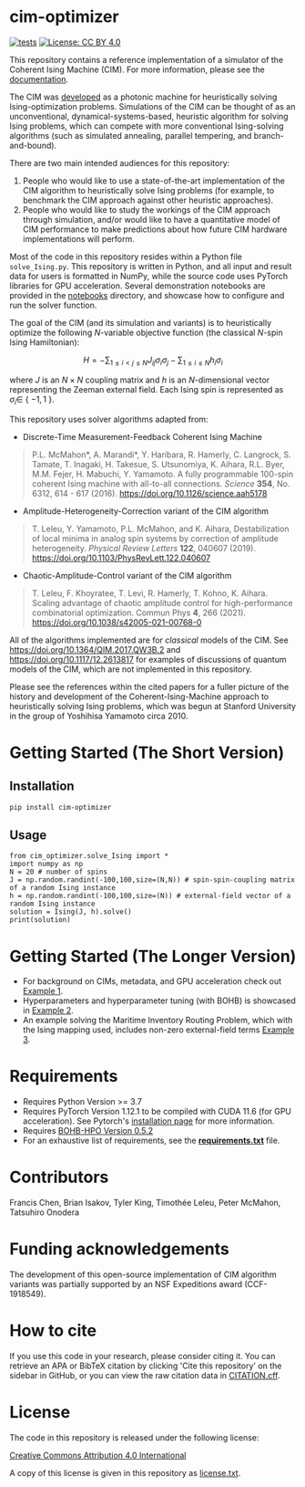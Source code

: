 # cim-optimizer

[![tests](https://github.com/mcmahon-lab/cim-optimizer/actions/workflows/tests.yml/badge.svg)](https://github.com/mcmahon-lab/cim-optimizer/actions/workflows/tests.yml)
[![License: CC BY 4.0](https://img.shields.io/badge/License-CC_BY_4.0-lightgrey.svg)](https://creativecommons.org/licenses/by/4.0/)

This repository contains a reference implementation of a simulator of the Coherent Ising Machine (CIM). For more information, please see the [documentation](https://cim-optimizer.readthedocs.io). 

The CIM was [developed](https://doi.org/10.1038/s42254-022-00440-8) as a photonic machine for heuristically solving Ising-optimization problems. Simulations of the CIM can be thought of as an unconventional, dynamical-systems-based, heuristic algorithm for solving Ising problems, which can compete with more conventional Ising-solving algorithms (such as simulated annealing, parallel tempering, and branch-and-bound).

There are two main intended audiences for this repository:
1. People who would like to use a state-of-the-art implementation of the CIM algorithm to heuristically solve Ising problems (for example, to benchmark the CIM approach against other heuristic approaches).
2. People who would like to study the workings of the CIM approach through simulation, and/or would like to have a quantitative model of CIM performance to make predictions about how future CIM hardware implementations will perform.

Most of the code in this repository resides within a Python file `solve_Ising.py`. This repository is written in Python, and all input and result data for users is formatted in NumPy, while the source code uses PyTorch libraries for GPU acceleration. Several demonstration notebooks are provided in the [notebooks](notebooks/) directory, and showcase how to configure and run the solver function.

The goal of the CIM (and its simulation and variants) is to heuristically optimize the following $N$-variable objective function (the classical $N$-spin Ising Hamiltonian):

$$ H = -\sum_{1\leq i < j \leq N} J_{ij}\sigma_i \sigma_j - \sum_{1 \leq i \leq N} h_i \sigma_i$$

where $J$ is an $N \times N$ coupling matrix and $h$ is an $N$-dimensional vector representing the Zeeman external field. Each Ising spin is represented as $\sigma_i \in$ { $-1, 1$ }.

This repository uses solver algorithms adapted from:
- Discrete-Time Measurement-Feedback Coherent Ising Machine
> P.L. McMahon*, A. Marandi*, Y. Haribara, R. Hamerly, C. Langrock, S. Tamate, T. Inagaki, H. Takesue, S. Utsunomiya, K. Aihara, R.L. Byer, M.M. Fejer, H. Mabuchi, Y. Yamamoto. A fully programmable 100-spin coherent Ising machine with all-to-all connections. _Science_ **354**, No. 6312, 614 - 617 (2016). https://doi.org/10.1126/science.aah5178
- Amplitude-Heterogeneity-Correction variant of the CIM algorithm
> T. Leleu, Y. Yamamoto, P.L. McMahon, and K. Aihara, Destabilization of local minima in analog spin systems by correction of amplitude heterogeneity. _Physical Review Letters_ **122**, 040607 (2019). https://doi.org/10.1103/PhysRevLett.122.040607
- Chaotic-Amplitude-Control variant of the CIM algorithm
> T. Leleu, F. Khoyratee, T. Levi, R. Hamerly, T. Kohno, K. Aihara. Scaling advantage of chaotic amplitude control for high-performance combinatorial optimization. Commun Phys **4**, 266 (2021). https://doi.org/10.1038/s42005-021-00768-0

All of the algorithms implemented are for _classical_ models of the CIM. See https://doi.org/10.1364/QIM.2017.QW3B.2 and https://doi.org/10.1117/12.2613817 for examples of discussions of quantum models of the CIM, which are not implemented in this repository.

Please see the references within the cited papers for a fuller picture of the history and development of the Coherent-Ising-Machine approach to heuristically solving Ising problems, which was begun at Stanford University in the group of Yoshihisa Yamamoto circa 2010.

# Getting Started (The Short Version)

## Installation

```
pip install cim-optimizer
```

## Usage

```
from cim_optimizer.solve_Ising import *
import numpy as np
N = 20 # number of spins
J = np.random.randint(-100,100,size=(N,N)) # spin-spin-coupling matrix of a random Ising instance
h = np.random.randint(-100,100,size=(N)) # external-field vector of a random Ising instance
solution = Ising(J, h).solve()
print(solution)
```

# Getting Started (The Longer Version)
- For background on CIMs, metadata, and GPU acceleration check out [Example 1](notebooks/Example%201%20-%20CIM%20Introduction.ipynb).
- Hyperparameters and hyperparameter tuning (with BOHB) is showcased in [Example 2](notebooks/Example%202%20-%20Hyperparameter%20Setup.ipynb).
- An example solving the Maritime Inventory Routing Problem, which with the Ising mapping used, includes non-zero external-field terms [Example 3](notebooks/Example%203%20-%20MIRP%20with%20CIM.ipynb).

# Requirements
- Requires Python Version >= 3.7
- Requires PyTorch Version 1.12.1 to be compiled with CUDA 11.6 (for GPU acceleration). See Pytorch's [installation page](https://pytorch.org/) for more information.
- Requires [BOHB-HPO Version 0.5.2](https://pypi.org/project/BOHB-HPO/) 
- For an exhaustive list of requirements, see the [**requirements.txt**](requirements.txt) file.

# Contributors

Francis Chen, Brian Isakov, Tyler King, Timothée Leleu, Peter McMahon, Tatsuhiro Onodera

# Funding acknowledgements

The development of this open-source implementation of CIM algorithm variants was partially supported by an NSF Expeditions award (CCF-1918549).

# How to cite

If you use this code in your research, please consider citing it. You can retrieve an APA or BibTeX citation by clicking 'Cite this repository' on the sidebar in GitHub, or you can view the raw citation data in [CITATION.cff](CITATION.cff).

# License

The code in this repository is released under the following license:

[Creative Commons Attribution 4.0 International](https://creativecommons.org/licenses/by/4.0/)

A copy of this license is given in this repository as [license.txt](license.txt).

